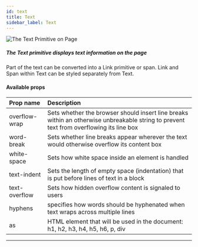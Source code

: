 ```yaml
---
id: text
title: Text
sidebar_label: Text
---
```


![The Text Primitive on Page](/scr/primitives-text.png)

##### The Text primitive displays text information on the page

Part of the text can be converted into a Link primitive or span. Link and Span within Text can be styled separately from Text.

#### Available props

| Prop name     | Description                                                                                                                             |
| :------------ | :-------------------------------------------------------------------------------------------------------------------------------------- |
| overflow-wrap | Sets whether the browser should insert line breaks within an otherwise unbreakable string to prevent text from overflowing its line box |
| word-break    | Sets whether line breaks appear wherever the text would otherwise overflow its content box                                              |
| white-space   | Sets how white space inside an element is handled                                                                                       |
| text-indent   | Sets the length of empty space (indentation) that is put before lines of text in a block                                                |
| text-overflow | Sets how hidden overflow content is signaled to users                                                                                   |
| hyphens       | specifies how words should be hyphenated when text wraps across multiple lines                                                          |
| as            | HTML element that will be used in the document: h1, h2, h3, h4, h5, h6, p, div                                                          |

---
